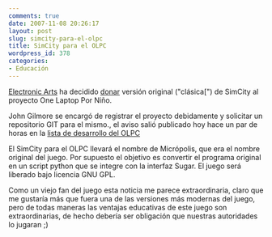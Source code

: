 ```yaml
---
comments: true
date: 2007-11-08 20:26:17
layout: post
slug: simcity-para-el-olpc
title: SimCity para el OLPC
wordpress_id: 378
categories:
- Educación
---
```


[Electronic Arts](http://www.ea.com/) ha decidido [donar](http://www.gamasutra.com/php-bin/news_index.php?story=16162la) versión original ("clásica[") de SimCity al proyecto One Laptop Por Niño.


John Gilmore se encargó de registrar el proyecto debidamente y solicitar un repositorio GIT para el mismo., el aviso salió publicado hoy hace un par de horas en la [lista de desarrollo del OLPC](http://lists.laptop.org/pipermail/devel/2007-November/007550.html)

El SimCity para el OLPC llevará el nombre de Micrópolis, que era el nombre original del juego. Por supuesto el objetivo es convertir el programa original en un script python que se integre con la interfaz Sugar. El juego será liberado bajo licencia GNU GPL.

Como un viejo fan del juego esta noticia me parece extraordinaria, claro que me gustaría más que fuera una de las versiones más modernas del juego, pero de todas maneras las ventajas educativas de este juego son extraordinarias, de hecho debería ser obligación que nuestras autoridades lo jugaran ;)



